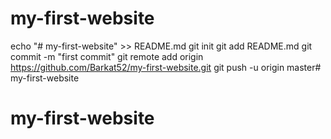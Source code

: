 # my-first-website





echo "# my-first-website" >> README.md
git init
git add README.md
git commit -m "first commit"
git remote add origin https://github.com/Barkat52/my-first-website.git
git push -u origin master# my-first-website
# my-first-website
